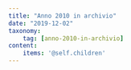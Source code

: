 ```yaml
---
title: "Anno 2010 in archivio"
date: "2019-12-02"
taxonomy: 
    tag: [anno-2010-in-archivio]
content:
    items: '@self.children'
---
```

